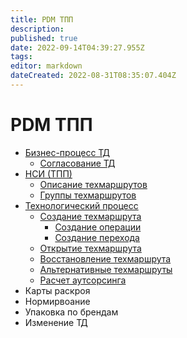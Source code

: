 ```yaml
---
title: PDM ТПП
description: 
published: true
date: 2022-09-14T04:39:27.955Z
tags: 
editor: markdown
dateCreated: 2022-08-31T08:35:07.404Z
---
```


# PDM ТПП

* [Бизнес-процесс ТД](soglasovanie-td/)
  * [Согласование ТД](soglasovanie-td/soglasovanie-td.md)
* [НСИ (ТПП)](nsi-tpp/)
  * [Описание техмаршрутов](nsi-tpp/opisanie-tekhmarshrutov.md)
  * [Группы техмаршрутов](nsi-tpp/gruppy-tekhprocessov.md)
* [Технологический процесс](tekhnologicheskaya-podgotovka-proizvodstva/)
  * [Создание техмаршрута](tekhnologicheskaya-podgotovka-proizvodstva/sozdanie-tekhprocessa/)
    * [Создание операции](tekhnologicheskaya-podgotovka-proizvodstva/sozdanie-tekhprocessa/sozdanie-operacii.md)
    * [Создание перехода](tekhnologicheskaya-podgotovka-proizvodstva/sozdanie-tekhprocessa/sozdanie-perekhoda.md)
  * [Открытие техмаршрута](tekhnologicheskaya-podgotovka-proizvodstva/otkrytie-tekhprocessa.md)
  * [Восстановление техмаршрута](tekhnologicheskaya-podgotovka-proizvodstva/sozdanie-tp.md)
  * [Альтернативные техмаршруты](tekhnologicheskaya-podgotovka-proizvodstva/sozdanie-tekhprocessa/alternativnye-tp.md)
  * [Расчет аутсорсинга](tekhnologicheskaya-podgotovka-proizvodstva/sozdanie-tekhprocessa/tekhprocess-na-autsorsing.md)
* Карты раскроя
* Нормирвоание
* Упаковка по брендам
* Изменение ТД
